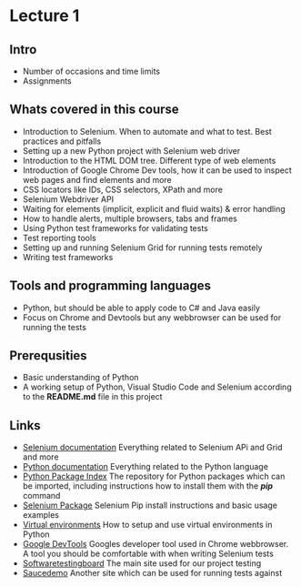 # Lecture 1 #
## Intro ## 
- Number of occasions and time limits
- Assignments 
 
## Whats covered in this course ##
- Introduction to Selenium. When to automate and what to test. Best practices and pitfalls  
- Setting up a new Python project with Selenium web driver 
- Introduction to the HTML DOM tree. Different type of web elements
- Introduction of Google Chrome Dev tools, how it can be used to inspect web pages and find elements and more  
- CSS locators like IDs, CSS selectors, XPath and more 
- Selenium Webdriver API
- Waiting for elements (implicit, explicit and fluid waits) & error handling
- How to handle alerts, multiple browsers, tabs and frames
- Using Python test frameworks for validating tests
- Test reporting tools
- Setting up and running Selenium Grid for running tests remotely
- Writing test frameworks

## Tools and programming languages ##
- Python, but should be able to apply code to C# and Java easily
- Focus on Chrome and Devtools but any webbrowser can be used for running the tests

## Prerequsities ##
- Basic understanding of Python
- A working setup of Python, Visual Studio Code and Selenium according to the **README.md** file in this project

## Links ##
- [Selenium documentation](https://www.selenium.dev/documentation/) Everything related to Selenium APi and Grid and more
- [Python documentation](https://docs.python.org/3/) Everything related to the Python language 
- [Python Package Index](https://pypi.org) The repository for Python packages which can be imported, including instructions how to install them with the **_pip_** command
- [Selenium Package](https://pypi.org/project/selenium/) Selenium Pip install instructions and basic usage examples
- [Virtual environments](https://docs.python.org/3/library/venv.html) How to setup and use virtual environments in Python 
- [Google DevTools](https://developer.chrome.com/docs/devtools) Googles developer tool used in Chrome webbrowser. A tool you should be comfortable with when writing Selenium tests
- [Softwaretestingboard](https://magento.softwaretestingboard.com) The main site used for our project testing
- [Saucedemo](https://www.saucedemo.com/) Another site which can be used for running tests against 

